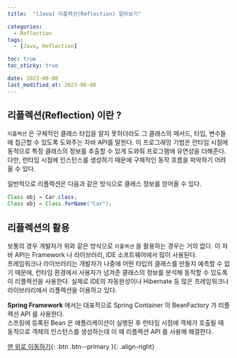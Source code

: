 ```yaml
---
title:  "[Java] 리플렉션(Reflection) 알아보기" 

categories:
  - Reflection
tags:
  - [Java, Reflection]

toc: true
toc_sticky: true

date: 2023-08-08
last_modified_at: 2023-08-08
---
```


## 리플렉션(Reflection) 이란 ?
`리플렉션` 은 구체적인 클래스 타입을 알지 못하더라도 그 클래스의 메서드, 타입, 변수들에 접근할 수 있도록 도와주는 자바 API를 말한다. 이 프로그래밍 기법은 런타임 시점에 동적으로 특정 클래스의 정보를 추출할 수 있게 도와줘 프로그램에 유연성을 
더해준다. 다만, 런타임 시점에 인스턴스를 생성하기 때문에 구체적인 동작 흐름을 파악하기 어려울 수 있다.

  
일반적으로 리플렉션은 다음과 같은 방식으로 클래스 정보를 얻어올 수 있다.
```java
Class obj = Car.class;
Class obj = Class.forName("Car");
```
  

## 리플렉션의 활용
 보통의 경우 개발자가 위와 같은 방식으로 `리플렉션` 을 활용하는 경우는 거의 없다. 이 자바 API는 Framework 나 라이브러리, IDE 소프트웨어에서 많이 사용된다.  
프레임워크나 라이브러리는 개발자가 나중에 어떤 타입의 클래스를 만들지 예측할 수 없기 때문에, 런타임 환경에서 사용자가 넘겨준 클래스의 정보를 분석해 동작할 수 있도록 이 리플렉션을 사용한다. 실제로 IDE의 자동완성이나 Hibernate 등 많은 
프레임워크나 라이브러리에서 리플렉션을 이용하고 있다.  
  
**Spring Framework** 에서는 대표적으로 Spring Container 의 BeanFactory 가 리플렉션 API 를 사용한다.  
스프링에 등록된 Bean 은 애플리케이션이 실행된 후 런타임 시점에 객체가 호출될 때 동적으로 객체의 인스턴스를 생성하는데 이 때 리플렉션 API 를 사용해 해결한다.



[맨 위로 이동하기](#){: .btn .btn--primary }{: .align-right}
